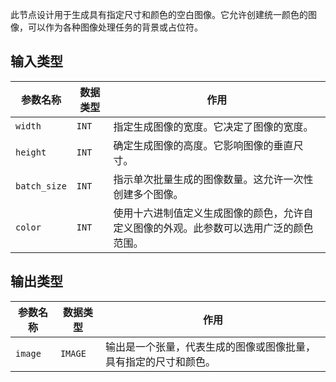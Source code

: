 此节点设计用于生成具有指定尺寸和颜色的空白图像。它允许创建统一颜色的图像，可以作为各种图像处理任务的背景或占位符。

## 输入类型
| 参数名称 | 数据类型 | 作用 |
| --- | --- | --- |
| `width` | `INT` | 指定生成图像的宽度。它决定了图像的宽度。 |
| `height` | `INT` | 确定生成图像的高度。它影响图像的垂直尺寸。 |
| `batch_size` | `INT` | 指示单次批量生成的图像数量。这允许一次性创建多个图像。 |
| `color` | `INT` | 使用十六进制值定义生成图像的颜色，允许自定义图像的外观。此参数可以选用广泛的颜色范围。 |

## 输出类型
| 参数名称 | 数据类型 | 作用 |
| --- | --- | --- |
| `image` | `IMAGE` | 输出是一个张量，代表生成的图像或图像批量，具有指定的尺寸和颜色。 |
